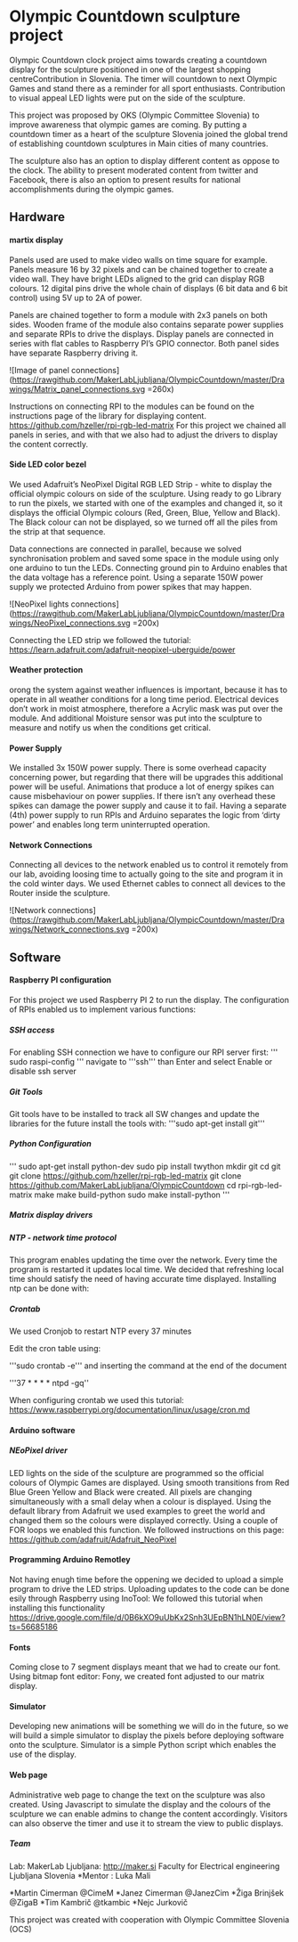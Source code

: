 # Olympic Countdown sculpture project

Olympic Countdown clock project aims towards creating a countdown display for the sculpture positioned in one of the largest shopping centreContribution in Slovenia. The timer will countdown to next Olympic Games and stand there as a reminder for all sport enthusiasts.   Contribution to visual appeal LED lights were put on the side of the sculpture.

This project was proposed by OKS (Olympic Committee Slovenia) to improve awareness that olympic games are coming. By putting a countdown timer as a heart of the sculpture Slovenia joined the global trend of establishing countdown sculptures in Main cities of many countries.

The sculpture also has an option to display different content as oppose to the clock. The ability to present moderated content from twitter and Facebook, there is also an option to present results for national accomplishments during the olympic games.


## Hardware

#### martix display

Panels used are used to make video walls on time square for example. Panels measure 16 by 32 pixels and can be chained together to create a video wall. They have bright LEDs aligned to the grid can display RGB colours. 12 digital pins drive the whole chain of displays (6 bit data and 6 bit control) using 5V up to 2A of power.

Panels are chained together to form a module with 2x3 panels on both sides. Wooden frame of the module also contains separate power supplies and separate RPIs to drive the displays. 
Display panels are connected in series with flat cables to Raspberry PI’s GPIO connector. Both panel sides have separate Raspberry driving it.

![Image of panel connections](https://rawgithub.com/MakerLabLjubljana/OlympicCountdown/master/Drawings/Matrix_panel_connections.svg =260x)  


Instructions on connecting RPI to the modules can be found on the instructions page of the library for displaying content. https://github.com/hzeller/rpi-rgb-led-matrix
For this project we chained all panels in series, and with that we also had to adjust the drivers to display the content correctly.

#### Side LED color bezel

We used Adafruit’s NeoPixel Digital RGB LED Strip - white to display the official olympic colours on side of the sculpture. Using ready to go Library to run the pixels, we started with one of the examples and changed it, so it displays the official Olympic colours (Red, Green, Blue, Yellow and Black). The Black colour can not be displayed, so we turned off all the piles from the strip at that sequence. 

Data connections are connected in parallel, because we solved synchronisation problem and saved some space in the module using only one arduino to tun the LEDs. Connecting ground pin to Arduino enables that the data voltage has a reference point.
Using a separate 150W power supply we protected Arduino from power spikes that may happen.

![NeoPixel lights connections](https://rawgithub.com/MakerLabLjubljana/OlympicCountdown/master/Drawings/NeoPixel_connections.svg  =200x)

Connecting the LED strip we followed the tutorial: 
https://learn.adafruit.com/adafruit-neopixel-uberguide/power

#### Weather protection

orong the system against weather influences is important, because it has to operate in all weather conditions for a long time period. Electrical devices don’t work in moist atmosphere, therefore a Acrylic mask was put over the module. And additional Moisture sensor was put into the sculpture to measure and notify us when the conditions get critical.

#### Power Supply

We installed 3x 150W power supply. There is some overhead capacity concerning power, but regarding that there will be upgrades this additional power will be useful. Animations that produce a lot of energy spikes can cause misbehaviour on power supplies. If there isn’t any overhead these spikes can damage the power supply and cause it to fail. Having a separate (4th) power supply to run RPIs and Arduino separates the logic from ‘dirty power’ and enables long term uninterrupted operation.

#### Network Connections

Connecting all devices to the network enabled us to control it remotely from our lab, avoiding loosing time to actually going to the site and program it in the cold winter days.
We used Ethernet cables to connect all devices to the Router inside the sculpture.

![Network connections](https://rawgithub.com/MakerLabLjubljana/OlympicCountdown/master/Drawings/Network_connections.svg  =200x)

## Software

#### Raspberry PI configuration
For this project we used Raspberry PI 2 to run the display. The configuration of RPIs enabled us to implement various functions:

##### SSH access
For enabling SSH connection we have to configure our RPI server first:
'''
sudo raspi-config
'''
navigate to '''ssh''' than Enter
and select Enable or disable ssh server


##### Git Tools

Git tools have to be installed to track all SW changes and update the libraries for the future 
install the tools with:
'''sudo apt-get install git'''

##### Python Configuration

'''
sudo apt-get install python-dev 
sudo pip install twython
mkdir git
cd git
git clone https://github.com/hzeller/rpi-rgb-led-matrix
git clone https://github.com/MakerLabLjubljana/OlympicCountdown
cd rpi-rgb-led-matrix
make 
make build-python
sudo make install-python
'''

##### Matrix display drivers

##### NTP - network time protocol

This program enables updating the time over the network. Every time the program is restarted it updates local time. We decided that refreshing local time should satisfy the need of having accurate time displayed.
Installing ntp can be done with:


##### Crontab

We used Cronjob to restart NTP every 37 minutes

Edit the cron table  using:

'''sudo crontab -e'''
and inserting the command at the end of the document

'''37 * * * * ntpd -gq''

When configuring crontab we used this tutorial: https://www.raspberrypi.org/documentation/linux/usage/cron.md

#### Arduino software

##### NEoPixel driver

LED lights on the side of the sculpture are programmed so the official colours of Olympic Games are displayed. Using smooth transitions from Red Blue Green Yellow and Black were created. All pixels are changing simultaneously with a small delay when a colour is displayed. Using the default library from Adafruit we used examples to greet the world and changed them so the colours were displayed correctly. Using a couple of FOR loops we enabled this function. We followed instructions on this page:  https://github.com/adafruit/Adafruit_NeoPixel

#### Programming Arduino Remotley

Not having enugh time before the oppening we decided to upload a simple program to drive the LED strips. Uploading updates to the code can be done esily through Raspberry using InoTool:
We followed this tutorial when installing this functionality
https://drive.google.com/file/d/0B6kXO9uUbKx2Snh3UEpBN1hLN0E/view?ts=56685186


#### Fonts

Coming close to 7 segment displays meant that we had to create our font. Using bitmap font editor: Fony, we created font adjusted to our matrix display.

#### Simulator

Developing new animations will be something we will do in the future, so we will build a simple simulator to display the pixels before deploying software onto the sculpture. Simulator is a simple Python script which enables the use of the display.

#### Web page

Administrative web page to change the text on the sculpture was also created. Using Javascript to simulate the display and the colours of the sculpture we can enable admins to change the content accordingly. Visitors can also observe the timer and use it to stream the view to public displays.

##### Team

Lab: MakerLab Ljubljana: http://maker.si
Faculty for Electrical engineering Ljubljana Slovenia
*Mentor : Luka Mali

*Martin Cimerman @CimeM
*Janez Cimerman @JanezCim
*Žiga Brinjšek @ZigaB
*Tim Kambrič @tkambic
*Nejc Jurkovič

This project was created with cooperation with Olympic Committee Slovenia (OCS)

